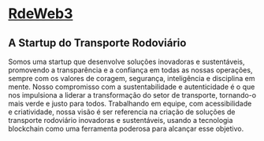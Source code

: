 <h1><a href="https://rdeweb3.io/" target="blank">RdeWeb3</a></h1>

## A Startup do Transporte Rodoviário

<p>Somos uma startup que desenvolve soluções inovadoras e sustentáveis, promovendo a transparência e a confiança em todas as nossas operações, sempre com os valores de coragem, segurança, inteligência e disciplina em mente. Nosso compromisso com a sustentabilidade e autenticidade é o que nos impulsiona a liderar a transformação do setor de transporte, tornando-o mais verde e justo para todos. Trabalhando em equipe, com acessibilidade e criatividade, nossa visão é ser referencia na criação de soluções de transporte rodoviário inovadoras e sustentáveis, usando a tecnologia blockchain como uma ferramenta poderosa para alcançar esse objetivo.</p>
